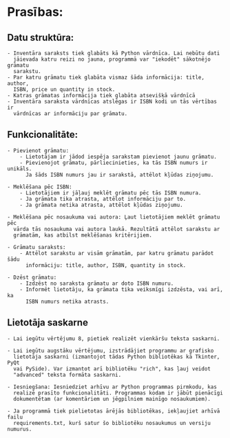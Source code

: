 # Prasības:

## Datu struktūra:

    - Inventāra saraksts tiek glabāts kā Python vārdnīca. Lai nebūtu dati
      jāievada katru reizi no jauna, programmā var "iekodēt" sākotnējo grāmatu
      sarakstu.
    - Par katru grāmatu tiek glabāta vismaz šāda informācija: title, author,
      ISBN, price un quantity in stock.
    - Katras grāmatas informācija tiek glabāta atsevišķā vārdnīcā
    - Inventāra saraksta vārdnīcas atslēgas ir ISBN kodi un tās vērtības ir
      vārdnīcas ar informāciju par grāmatu.

## Funkcionalitāte:

    - Pievienot grāmatu:
        - Lietotājam ir jādod iespēja sarakstam pievienot jaunu grāmatu.
        - Pievienojot grāmatu, pārliecinieties, ka tās ISBN numurs ir unikāls.
          Ja šāds ISBN numurs jau ir sarakstā, attēlot kļūdas ziņojumu.

    - Meklēšana pēc ISBN:
        - Lietotājiem ir jāļauj meklēt grāmatu pēc tās ISBN numura.
        - Ja grāmata tika atrasta, attēlot informāciju par to.
        - Ja grāmata netika atrasta, attēlot kļūdas ziņojumu.

    - Meklēšana pēc nosaukuma vai autora: Ļaut lietotājiem meklēt grāmatu pēc
      vārda tās nosaukuma vai autora laukā. Rezultātā attēlot sarakstu ar
      grāmatām, kas atbilst meklēšanas kritērijiem.

    - Grāmatu saraksts:
        - Attēlot sarakstu ar visām grāmatām, par katru grāmatu parādot šādu
          informāciju: title, author, ISBN, quantity in stock.

    - Dzēst grāmatu:
        - Izdzēst no saraksta grāmatu ar doto ISBN numuru.
        - Informēt lietotāju, ka grāmata tika veiksmīgi izdzēsta, vai arī, ka
          ISBN numurs netika atrasts.

##  Lietotāja saskarne

    - Lai iegūtu vērtējumu 8, pietiek realizēt vienkāršu teksta saskarni.

    - Lai iegūtu augstāku vērtējumu, izstrādājiet programmu ar grafisko
      lietotāja saskarni (izmantojot tādas Python bibliotēkas kā Tkinter, PyQt
      vai PySide). Var izmantot arī bibliotēku "rich", kas ļauj veidot
      "advanced" teksta formāta saskarni.

    - Iesniegšana: Iesniedziet arhīvu ar Python programmas pirmkodu, kas
      realizē prasīto funkcionalitāti. Programmas kodam ir jābūt pienācīgi
      dokumentētam (ar komentāriem un jēgpilniem mainīgo nosaukumiem).

    - Ja programmā tiek pielietotas ārējās bibliotēkas, iekļaujiet arhīvā failu
      requirements.txt, kurš satur šo bibliotēku nosaukumus un versiju numurus.
